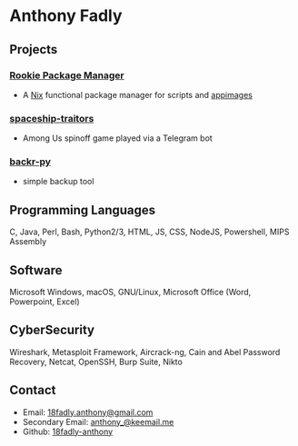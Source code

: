 # Anthony Fadly

## Projects

### [Rookie Package Manager](https://github.com/18fadly-anthony/rookie)

- A [Nix](https://nixos.org) functional package manager for scripts and [appimages](https://appimage.org/)

### [spaceship-traitors](https://github.com/18fadly-anthony/spaceship-traitors)

- Among Us spinoff game played via a Telegram bot

### [backr-py](https://github.com/18fadly-anthony/backr-py)

- simple backup tool

## Programming Languages

C, Java, Perl, Bash, Python2/3, HTML, JS, CSS, NodeJS, Powershell, MIPS Assembly

## Software

Microsoft Windows, macOS, GNU/Linux, Microsoft Office (Word, Powerpoint, Excel)

## CyberSecurity

Wireshark, Metasploit Framework, Aircrack-ng, Cain and Abel Password Recovery, Netcat, OpenSSH, Burp Suite, Nikto

## Contact

- Email: [18fadly.anthony@gmail.com](mailto:18fadly.anthony@gmail.com)
- Secondary Email: [anthony_@keemail.me](mailto:anthony_@keemail.me)
- Github: [18fadly-anthony](https://github.com/18fadly-anthony)


